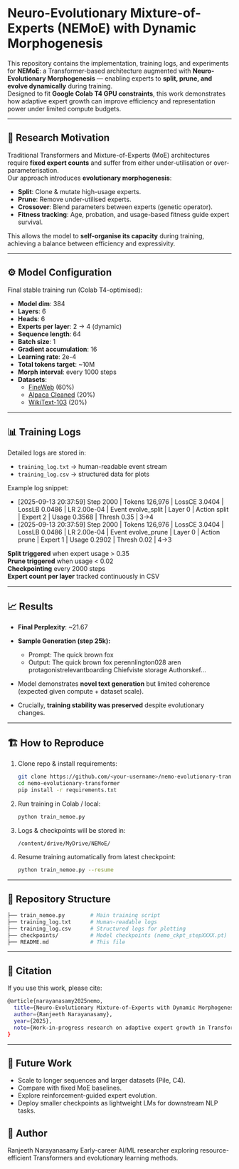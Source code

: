 # Neuro-Evolutionary Mixture-of-Experts (NEMoE) with Dynamic Morphogenesis

This repository contains the implementation, training logs, and experiments for **NEMoE**: a Transformer-based architecture augmented with **Neuro-Evolutionary Morphogenesis** — enabling experts to **split, prune, and evolve dynamically** during training.  
Designed to fit **Google Colab T4 GPU constraints**, this work demonstrates how adaptive expert growth can improve efficiency and representation power under limited compute budgets.

---

## 🔬 Research Motivation

Traditional Transformers and Mixture-of-Experts (MoE) architectures require **fixed expert counts** and suffer from either under-utilisation or over-parameterisation.  
Our approach introduces **evolutionary morphogenesis**:

- **Split**: Clone & mutate high-usage experts.  
- **Prune**: Remove under-utilised experts.  
- **Crossover**: Blend parameters between experts (genetic operator).  
- **Fitness tracking**: Age, probation, and usage-based fitness guide expert survival.  

This allows the model to **self-organise its capacity** during training, achieving a balance between efficiency and expressivity.

---

## ⚙️ Model Configuration

Final stable training run (Colab T4-optimised):

- **Model dim**: 384  
- **Layers**: 6  
- **Heads**: 6  
- **Experts per layer**: 2 → 4 (dynamic)  
- **Sequence length**: 64  
- **Batch size**: 1  
- **Gradient accumulation**: 16  
- **Learning rate**: 2e-4  
- **Total tokens target**: ~10M  
- **Morph interval**: every 1000 steps  
- **Datasets**:  
  - [FineWeb](https://huggingface.co/datasets/HuggingFaceFW/fineweb) (60%)  
  - [Alpaca Cleaned](https://huggingface.co/datasets/yahma/alpaca-cleaned) (20%)  
  - [WikiText-103](https://huggingface.co/datasets/wikitext) (20%)  

---

## 📊 Training Logs

Detailed logs are stored in:
- `training_log.txt` → human-readable event stream  
- `training_log.csv` → structured data for plots  

Example log snippet:

- [2025-09-13 20:37:59] Step 2000 | Tokens 126,976 | LossCE 3.0404 | LossLB 0.0486 | LR 2.00e-04 | Event evolve_split | Layer 0 | Action split | Expert 2 | Usage 0.3568 | Thresh 0.35 | 3→4
- [2025-09-13 20:37:59] Step 2000 | Tokens 126,976 | LossCE 3.0404 | LossLB 0.0486 | LR 2.00e-04 | Event evolve_prune | Layer 0 | Action prune | Expert 1 | Usage 0.2902 | Thresh 0.02 | 4→3


**Split triggered** when expert usage > 0.35  
**Prune triggered** when usage < 0.02  
**Checkpointing** every 2000 steps  
**Expert count per layer** tracked continuously in CSV  

---

## 📈 Results

- **Final Perplexity**: ~21.67  
- **Sample Generation (step 25k):**
  - Prompt: The quick brown fox
  - Output: The quick brown fox perennlington028 aren protagonistrelevantboarding Chiefviste storage Authorskef...

- Model demonstrates **novel text generation** but limited coherence (expected given compute + dataset scale).  
- Crucially, **training stability was preserved** despite evolutionary changes.  

---

## 🏗️ How to Reproduce

1. Clone repo & install requirements:
   ```bash
   git clone https://github.com/<your-username>/nemo-evolutionary-transformer.git
   cd nemo-evolutionary-transformer
   pip install -r requirements.txt
   ```
2. Run training in Colab / local:
   ```bash
   python train_nemoe.py
   ```
3. Logs & checkpoints will be stored in:
   ```bash
   /content/drive/MyDrive/NEMoE/
   ```
4. Resume training automatically from latest checkpoint:
   ```bash
   python train_nemoe.py --resume
   ```

---

## 📂 Repository Structure

```bash
├── train_nemoe.py        # Main training script
├── training_log.txt      # Human-readable logs
├── training_log.csv      # Structured logs for plotting
├── checkpoints/          # Model checkpoints (nemo_ckpt_stepXXXX.pt)
├── README.md             # This file
```

---

## 📑 Citation

If you use this work, please cite:
```bash
@article{narayanasamy2025nemo,
  title={Neuro-Evolutionary Mixture-of-Experts with Dynamic Morphogenesis under Compute Constraints},
  author={Ranjeeth Narayanasamy},
  year={2025},
  note={Work-in-progress research on adaptive expert growth in Transformers.}
}
```

---

## 🚀 Future Work

- Scale to longer sequences and larger datasets (Pile, C4).
- Compare with fixed MoE baselines.
- Explore reinforcement-guided expert evolution.
- Deploy smaller checkpoints as lightweight LMs for downstream NLP tasks.

## 👤 Author
Ranjeeth Narayanasamy
Early-career AI/ML researcher exploring resource-efficient Transformers and evolutionary learning methods.
